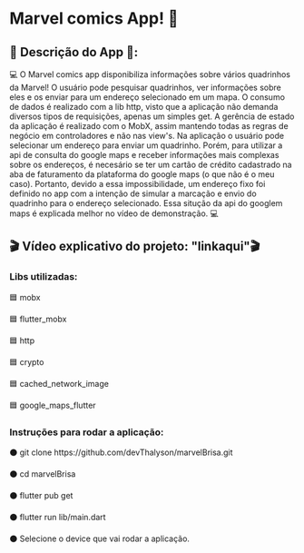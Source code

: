 <h1>Marvel comics App! 💙</h1>

<h2>📢 Descrição do App 📢: </h2>
<p>💻 O Marvel comics app disponibiliza informações sobre vários quadrinhos da Marvel! O usuário pode pesquisar quadrinhos, ver informações sobre eles e os enviar para um endereço selecionado em um mapa. O consumo de dados é realizado com a lib http, visto que a aplicação não demanda diversos tipos de requisições, apenas um simples get. A gerência de estado da aplicação é realizado com o MobX, assim mantendo todas as regras de negócio em controladores e não nas view's. Na aplicação o usuário pode selecionar um endereço para enviar um quadrinho. Porém, para utilizar a api de consulta do google maps e receber informações mais complexas sobre os endereços, é necesário se ter um cartão de crédito cadastrado na aba de faturamento da plataforma do google maps (o que não é o meu caso). Portanto, devido a essa impossibilidade, um endereço fixo foi definido no app com a intenção de simular a marcação e envio do quadrinho para o endereço selecionado. Essa situção da api do googlem maps é explicada melhor no vídeo de demonstração. 💻</p>

<h2>🎬 Vídeo explicativo do projeto: "linkaqui"🎬</h2>

<h3>Libs utilizadas: </h3>
  <p>🟦 mobx</p>
  <p>🟦 flutter_mobx</p>
  <p>🟦 http</p>
  <p>🟦 crypto</p>
  <p>🟦 cached_network_image</p>
  <p>🟦 google_maps_flutter</p>
  
 <h3>Instruções para rodar a aplicação: </h3>
  <p>⚫ git clone https://github.com/devThalyson/marvelBrisa.git</p>
  <p>⚫ cd marvelBrisa</p>
  <p>⚫ flutter pub get</p>
  <p>⚫ flutter run lib/main.dart</p>
  <p>⚫ Selecione o device que vai rodar a aplicação.</p>
